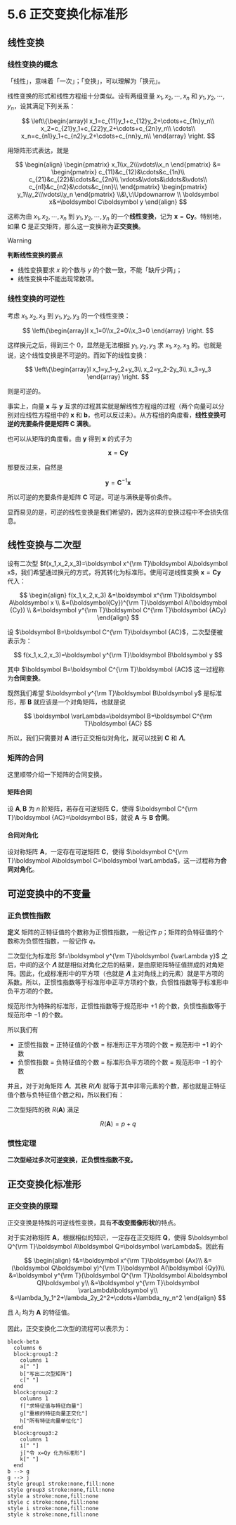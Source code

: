 # 5.6 正交变换化标准形

## 线性变换

### 线性变换的概念

「线性」，意味着「一次」；「变换」，可以理解为「换元」。

线性变换的形式和线性方程组十分类似。设有两组变量 $x_1,x_2,\cdots,x_n$ 和 $y_1,y_2,\cdots,y_n$，设其满足下列关系：

$$
\left\{\begin{array}l
x_1=c_{11}y_1+c_{12}y_2+\cdots+c_{1n}y_n\\
x_2=c_{21}y_1+c_{22}y_2+\cdots+c_{2n}y_n\\
\cdots\\
x_n=c_{n1}y_1+c_{n2}y_2+\cdots+c_{nn}y_n\\
\end{array} \right.
$$

用矩阵形式表达，就是

$$
\begin{align}
\begin{pmatrix}
x_1\\x_2\\\vdots\\x_n
\end{pmatrix}
&=
\begin{pmatrix}
c_{11}&c_{12}&\cdots&c_{1n}\\
c_{21}&c_{22}&\cdots&c_{2n}\\
\vdots&\vdots&\ddots&\vdots\\
c_{n1}&c_{n2}&\cdots&c_{nn}\\
\end{pmatrix}
\begin{pmatrix}
y_1\\y_2\\\vdots\\y_n
\end{pmatrix} \\&\,\:\Updownarrow \\
\boldsymbol x&=\boldsymbol C\boldsymbol y
\end{align}
$$

这称为由 $x_1,x_2,\cdots,x_n$ 到 $y_1,y_2,\cdots,y_n$ 的一个**线性变换**，记为 $\boldsymbol x=\boldsymbol {Cy}$。特别地，如果 $\boldsymbol C$ 是正交矩阵，那么这一变换称为**正交变换**。

> [!warning]
>
> **判断线性变换的要点**
>
> - 线性变换要求 $x$ 的个数与 $y$ 的个数一致，不能「缺斤少两」；
> - 线性变换中不能出现常数项。

### 线性变换的可逆性

考虑 $x_1,x_2,x_3$ 到 $y_1,y_2,y_3$ 的一个线性变换：

$$
\left\{\begin{array}l
x_1=0\\x_2=0\\x_3=0
\end{array} \right.
$$

这样换元之后，得到三个 $0$，显然是无法根据 $y_1,y_2,y_3$ 求 $x_1,x_2,x_3$ 的。也就是说，这个线性变换是不可逆的。而如下的线性变换：

$$
\left\{\begin{array}l
x_1=y_1-y_2+y_3\\
x_2=y_2-2y_3\\
x_3=y_3
\end{array} \right.
$$

则是可逆的。

事实上，向量 $\boldsymbol x$ 与 $\boldsymbol y$ 互求的过程其实就是解线性方程组的过程（两个向量可以分别对应线性方程组中的 $\boldsymbol x$ 和 $\boldsymbol b$，也可以反过来）。从方程组的角度看，**线性变换可逆的充要条件便是矩阵 $\boldsymbol C$ 满秩**。

也可以从矩阵的角度看。由 $\boldsymbol y$ 得到 $\boldsymbol x$ 的式子为

$$
\boldsymbol x=\boldsymbol C\boldsymbol y
$$

那要反过来，自然是

$$
\boldsymbol y=\boldsymbol C^{-1}\boldsymbol x
$$

所以可逆的充要条件是矩阵 $\boldsymbol C$ 可逆。可逆与满秩是等价条件。

显而易见的是，可逆的线性变换是我们希望的，因为这样的变换过程中不会损失信息。

## 线性变换与二次型

设有二次型 $f(x_1,x_2,x_3)=\boldsymbol x^{\rm T}\boldsymbol A\boldsymbol x$，我们希望通过换元的方式，将其转化为标准形。使用可逆线性变换 $\boldsymbol x=\boldsymbol {Cy}$ 代入：

$$
\begin{align}
f(x_1,x_2,x_3)
&=\boldsymbol x^{\rm T}\boldsymbol A\boldsymbol x \\
&=(\boldsymbol{Cy})^{\rm T}\boldsymbol A(\boldsymbol {Cy}) \\
&=\boldsymbol y^{\rm T}\boldsymbol C^{\rm T}\boldsymbol {ACy}
\end{align}
$$

设 $\boldsymbol B=\boldsymbol C^{\rm T}\boldsymbol {AC}$，二次型便被表示为：

$$
f(x_1,x_2,x_3)=\boldsymbol y^{\rm T}\boldsymbol B\boldsymbol y
$$

其中 $\boldsymbol B=\boldsymbol C^{\rm T}\boldsymbol {AC}$ 这一过程称为**合同变换**。

既然我们希望 $\boldsymbol y^{\rm T}\boldsymbol B\boldsymbol y$ 是标准形，那 $\boldsymbol B$ 就应该是一个对角矩阵，也就是说

$$
\boldsymbol \varLambda=\boldsymbol B=\boldsymbol C^{\rm T}\boldsymbol {AC}
$$

所以，我们只需要对 $\boldsymbol A$ 进行正交相似对角化，就可以找到 $\boldsymbol C$ 和 $\boldsymbol \varLambda$。

### 矩阵的合同

这里顺带介绍一下矩阵的合同变换。

#### 矩阵合同

设 $\boldsymbol A,\boldsymbol B$ 为 $n$ 阶矩阵，若存在可逆矩阵 $\boldsymbol C$，使得 $\boldsymbol C^{\rm T}\boldsymbol {AC}=\boldsymbol B$，就说 $\boldsymbol A$ 与 $\boldsymbol B$ **合同**。

#### 合同对角化

设对称矩阵 $\boldsymbol A$，一定存在可逆矩阵 $\boldsymbol C$，使得 $\boldsymbol C^{\rm T}\boldsymbol A\boldsymbol C=\boldsymbol \varLambda$，这一过程称为**合同对角化**。

## 可逆变换中的不变量

### 正负惯性指数

**定义** 矩阵的正特征值的个数称为正惯性指数，一般记作 $p$；矩阵的负特征值的个数称为负惯性指数，一般记作 $q$。

二次型化为标准形 $f=\boldsymbol y^{\rm T}\boldsymbol {\varLambda y}$ 之后，中间的这个 $\boldsymbol \varLambda$ 就是相似对角化之后的结果，是由原矩阵特征值拼成的对角矩阵。因此，化成标准形中的平方项（也就是 $\boldsymbol \varLambda$ 主对角线上的元素）就是平方项的系数。所以，正惯性指数等于标准形中正平方项的个数，负惯性指数等于标准形中负平方项的个数。

规范形作为特殊的标准形，正惯性指数等于规范形中 $+1$ 的个数，负惯性指数等于规范形中 $-1$ 的个数。

所以我们有

- 正惯性指数 = 正特征值的个数 = 标准形正平方项的个数 = 规范形中 $+1$ 的个数
- 负惯性指数 = 负特征值的个数 = 标准形负平方项的个数 = 规范形中 $-1$ 的个数

并且，对于对角矩阵 $\boldsymbol \varLambda$，其秩 $R(\boldsymbol \varLambda)$ 就等于其中非零元素的个数，那也就是正特征值个数与负特征值个数之和，所以我们有：

二次型矩阵的秩 $R(\boldsymbol A)$ 满足

$$
R(\boldsymbol A)=p+q
$$

### 惯性定理

**二次型经过多次可逆变换，正负惯性指数不变。**

## 正交变换化标准形

### 正交变换的原理

正交变换是特殊的可逆线性变换，具有**不改变图像形状**的特点。

对于实对称矩阵 $\boldsymbol A$，根据相似的知识，一定存在正交矩阵 $\boldsymbol Q$，使得 $\boldsymbol Q^{\rm T}\boldsymbol A\boldsymbol Q=\boldsymbol \varLambda$。因此有

$$
\begin{align}
f&=\boldsymbol x^{\rm T}\boldsymbol {Ax}\\
&=(\boldsymbol Q\boldsymbol y)^{\rm T}\boldsymbol A(\boldsymbol {Qy})\\
&=\boldsymbol y^{\rm T}(\boldsymbol Q^{\rm T}\boldsymbol A\boldsymbol Q)\boldsymbol y\\
&=\boldsymbol y^{\rm T}\boldsymbol \varLambda\boldsymbol y\\
&=\lambda_1y_1^2+\lambda_2y_2^2+\cdots+\lambda_ny_n^2
\end{align}
$$

且 $\lambda_i$ 均为 $\boldsymbol A$ 的特征值。

因此，正交变换化二次型的流程可以表示为：

```mermaid
block-beta
  columns 6
  block:group1:2
    columns 1
    a[" "]
    b["写出二次型矩阵"]
    c[" "]
  end
  block:group2:2
    columns 1
    f["求特征值与特征向量"]
    g["重根的特征向量正交化"]
    h["所有特征向量单位化"]
  end
  block:group3:2
    columns 1
    i[" "]
    j["令 x=Qy 化为标准形"]
    k[" "]
  end
b --> g
g --> j
style group1 stroke:none,fill:none
style group3 stroke:none,fill:none
style a stroke:none,fill:none
style c stroke:none,fill:none
style i stroke:none,fill:none
style k stroke:none,fill:none
```
